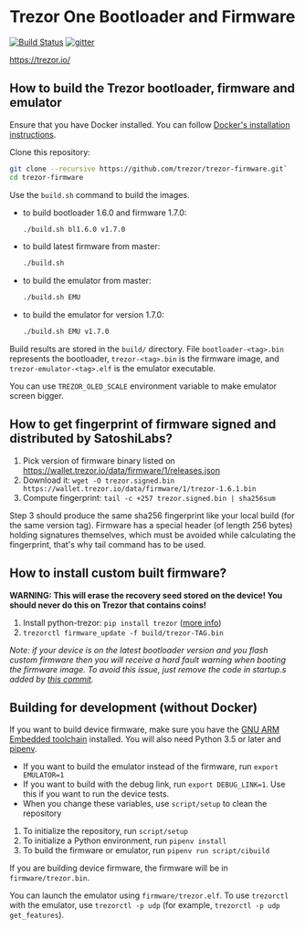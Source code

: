 # Trezor One Bootloader and Firmware

[![Build Status](https://travis-ci.org/trezor/trezor-firmware.svg?branch=master)](https://travis-ci.org/trezor/trezor-firmware) [![gitter](https://badges.gitter.im/trezor/community.svg)](https://gitter.im/trezor/community)

https://trezor.io/

## How to build the Trezor bootloader, firmware and emulator

Ensure that you have Docker installed. You can follow [Docker's installation instructions](https://docs.docker.com/engine/installation/).

Clone this repository:
```sh
git clone --recursive https://github.com/trezor/trezor-firmware.git`
cd trezor-firmware
```

Use the `build.sh` command to build the images.

* to build bootloader 1.6.0 and firmware 1.7.0:
  ```sh
  ./build.sh bl1.6.0 v1.7.0
  ```
* to build latest firmware from master:
  ```sh
  ./build.sh
  ```
* to build the emulator from master:
  ```sh
  ./build.sh EMU
  ```
* to build the emulator for version 1.7.0:
  ```sh
  ./build.sh EMU v1.7.0
  ```

Build results are stored in the `build/` directory. File `bootloader-<tag>.bin` represents
the bootloader, `trezor-<tag>.bin` is the firmware image, and `trezor-emulator-<tag>.elf`
is the emulator executable.

You can use `TREZOR_OLED_SCALE` environment variable to make emulator screen bigger.

## How to get fingerprint of firmware signed and distributed by SatoshiLabs?

1. Pick version of firmware binary listed on https://wallet.trezor.io/data/firmware/1/releases.json
2. Download it: `wget -O trezor.signed.bin https://wallet.trezor.io/data/firmware/1/trezor-1.6.1.bin`
3. Compute fingerprint: `tail -c +257 trezor.signed.bin | sha256sum`

Step 3 should produce the same sha256 fingerprint like your local build (for the same version tag). Firmware has a special header (of length 256 bytes) holding signatures themselves, which must be avoided while calculating the fingerprint, that's why tail command has to be used.

## How to install custom built firmware?

**WARNING: This will erase the recovery seed stored on the device! You should never do this on Trezor that contains coins!**

1. Install python-trezor: `pip install trezor` ([more info](https://github.com/trezor/python-trezor))
2. `trezorctl firmware_update -f build/trezor-TAG.bin`

*Note: if your device is on the latest bootloader version and you flash custom firmware then you will receive a hard fault warning when booting the firmware image. To avoid this issue, just remove the code in startup.s added by [this commit](https://github.com/trezor/trezor-firmware/commit/222c9ea46c7574cb52d4713c481438a32b85e692#diff-178d0ab7c4debbcf430a0fad8fa06a5c).*

## Building for development (without Docker)

If you want to build device firmware, make sure you have the
[GNU ARM Embedded toolchain](https://developer.arm.com/open-source/gnu-toolchain/gnu-rm/downloads) installed.
You will also need Python 3.5 or later and [pipenv](https://pipenv.readthedocs.io/en/latest/install/).

* If you want to build the emulator instead of the firmware, run `export EMULATOR=1`
* If you want to build with the debug link, run `export DEBUG_LINK=1`. Use this if you want to run the device tests.
* When you change these variables, use `script/setup` to clean the repository

1. To initialize the repository, run `script/setup`
2. To initialize a Python environment, run `pipenv install`
3. To build the firmware or emulator, run `pipenv run script/cibuild`

If you are building device firmware, the firmware will be in `firmware/trezor.bin`.

You can launch the emulator using `firmware/trezor.elf`. To use `trezorctl` with the emulator, use
`trezorctl -p udp` (for example, `trezorctl -p udp get_features`).
